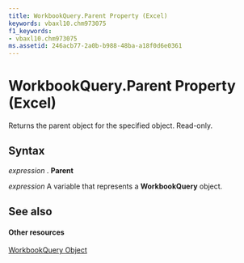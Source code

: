 ```yaml
---
title: WorkbookQuery.Parent Property (Excel)
keywords: vbaxl10.chm973075
f1_keywords:
- vbaxl10.chm973075
ms.assetid: 246acb77-2a0b-b988-48ba-a18f0d6e0361
---
```



# WorkbookQuery.Parent Property (Excel)

Returns the parent object for the specified object. Read-only.


## Syntax

 _expression_ . **Parent**

 _expression_ A variable that represents a **WorkbookQuery** object.


## See also


#### Other resources


[WorkbookQuery Object](workbookquery-object-excel.md)


